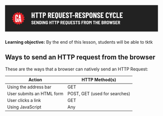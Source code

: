# ![HTTP Request Response Cycle - Sending HTTP Requests From the Browser](./assets/hero.png)

**Learning objective:** By the end of this lesson, students will be able to tktk

## Ways to send an HTTP request from the browser 

These are the ways that a browser can natively send an HTTP Request:

| Action | HTTP Method(s) |
| ------ | -------------- |
| Using the address bar | GET |
| User submits an HTML form | POST, GET (used for searches) |
| User clicks a link | GET |
| Using JavaScript | Any |


